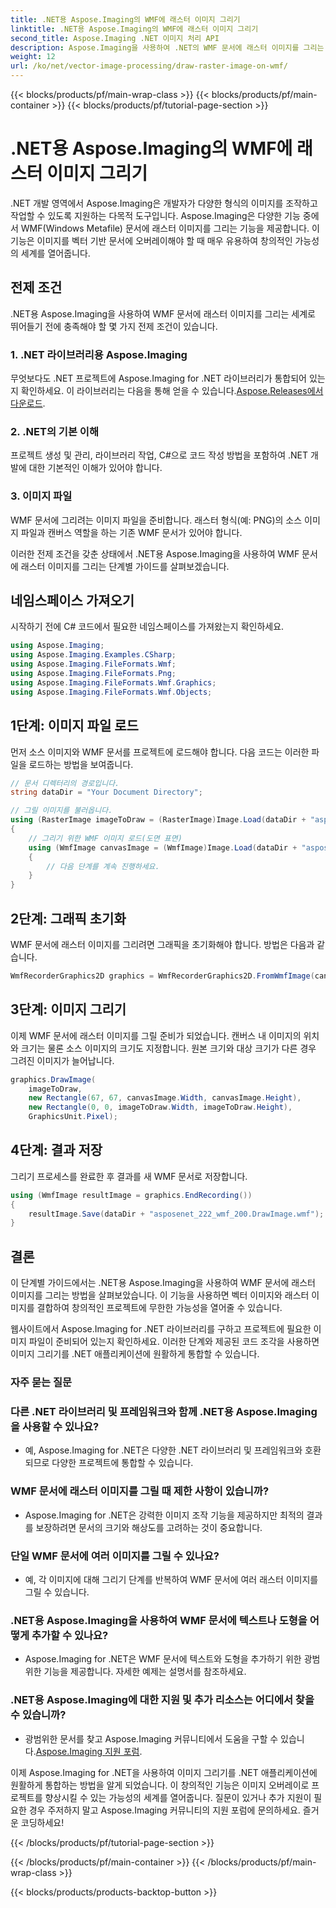 ```yaml
---
title: .NET용 Aspose.Imaging의 WMF에 래스터 이미지 그리기
linktitle: .NET용 Aspose.Imaging의 WMF에 래스터 이미지 그리기
second_title: Aspose.Imaging .NET 이미지 처리 API
description: Aspose.Imaging을 사용하여 .NET의 WMF 문서에 래스터 이미지를 그리는 방법을 알아보세요. 창의적인 이미지 오버레이로 .NET 프로젝트를 향상하세요.
weight: 12
url: /ko/net/vector-image-processing/draw-raster-image-on-wmf/
---
```


{{< blocks/products/pf/main-wrap-class >}}
{{< blocks/products/pf/main-container >}}
{{< blocks/products/pf/tutorial-page-section >}}

# .NET용 Aspose.Imaging의 WMF에 래스터 이미지 그리기


.NET 개발 영역에서 Aspose.Imaging은 개발자가 다양한 형식의 이미지를 조작하고 작업할 수 있도록 지원하는 다목적 도구입니다. Aspose.Imaging은 다양한 기능 중에서 WMF(Windows Metafile) 문서에 래스터 이미지를 그리는 기능을 제공합니다. 이 기능은 이미지를 벡터 기반 문서에 오버레이해야 할 때 매우 유용하여 창의적인 가능성의 세계를 열어줍니다.

## 전제 조건

.NET용 Aspose.Imaging을 사용하여 WMF 문서에 래스터 이미지를 그리는 세계로 뛰어들기 전에 충족해야 할 몇 가지 전제 조건이 있습니다.

### 1. .NET 라이브러리용 Aspose.Imaging

 무엇보다도 .NET 프로젝트에 Aspose.Imaging for .NET 라이브러리가 통합되어 있는지 확인하세요. 이 라이브러리는 다음을 통해 얻을 수 있습니다.[Aspose.Releases에서 다운로드](https://releases.aspose.com/imaging/net/).

### 2. .NET의 기본 이해

프로젝트 생성 및 관리, 라이브러리 작업, C#으로 코드 작성 방법을 포함하여 .NET 개발에 대한 기본적인 이해가 있어야 합니다.

### 3. 이미지 파일

WMF 문서에 그리려는 이미지 파일을 준비합니다. 래스터 형식(예: PNG)의 소스 이미지 파일과 캔버스 역할을 하는 기존 WMF 문서가 있어야 합니다.

이러한 전제 조건을 갖춘 상태에서 .NET용 Aspose.Imaging을 사용하여 WMF 문서에 래스터 이미지를 그리는 단계별 가이드를 살펴보겠습니다.

## 네임스페이스 가져오기

시작하기 전에 C# 코드에서 필요한 네임스페이스를 가져왔는지 확인하세요.

```csharp
using Aspose.Imaging;
using Aspose.Imaging.Examples.CSharp;
using Aspose.Imaging.FileFormats.Wmf;
using Aspose.Imaging.FileFormats.Png;
using Aspose.Imaging.FileFormats.Wmf.Graphics;
using Aspose.Imaging.FileFormats.Wmf.Objects;
```

## 1단계: 이미지 파일 로드

먼저 소스 이미지와 WMF 문서를 프로젝트에 로드해야 합니다. 다음 코드는 이러한 파일을 로드하는 방법을 보여줍니다.

```csharp
// 문서 디렉터리의 경로입니다.
string dataDir = "Your Document Directory";

// 그릴 이미지를 불러옵니다.
using (RasterImage imageToDraw = (RasterImage)Image.Load(dataDir + "asposenet_220_src01.png"))
{
    // 그리기 위한 WMF 이미지 로드(도면 표면)
    using (WmfImage canvasImage = (WmfImage)Image.Load(dataDir + "asposenet_222_wmf_200.wmf"))
    {
        // 다음 단계를 계속 진행하세요.
    }
}
```

## 2단계: 그래픽 초기화

WMF 문서에 래스터 이미지를 그리려면 그래픽을 초기화해야 합니다. 방법은 다음과 같습니다.

```csharp
WmfRecorderGraphics2D graphics = WmfRecorderGraphics2D.FromWmfImage(canvasImage);
```

## 3단계: 이미지 그리기

이제 WMF 문서에 래스터 이미지를 그릴 준비가 되었습니다. 캔버스 내 이미지의 위치와 크기는 물론 소스 이미지의 크기도 지정합니다. 원본 크기와 대상 크기가 다른 경우 그려진 이미지가 늘어납니다.

```csharp
graphics.DrawImage(
    imageToDraw,
    new Rectangle(67, 67, canvasImage.Width, canvasImage.Height),
    new Rectangle(0, 0, imageToDraw.Width, imageToDraw.Height),
    GraphicsUnit.Pixel);
```

## 4단계: 결과 저장

그리기 프로세스를 완료한 후 결과를 새 WMF 문서로 저장합니다.

```csharp
using (WmfImage resultImage = graphics.EndRecording())
{
    resultImage.Save(dataDir + "asposenet_222_wmf_200.DrawImage.wmf");
}
```

## 결론

이 단계별 가이드에서는 .NET용 Aspose.Imaging을 사용하여 WMF 문서에 래스터 이미지를 그리는 방법을 살펴보았습니다. 이 기능을 사용하면 벡터 이미지와 래스터 이미지를 결합하여 창의적인 프로젝트에 무한한 가능성을 열어줄 수 있습니다.

웹사이트에서 Aspose.Imaging for .NET 라이브러리를 구하고 프로젝트에 필요한 이미지 파일이 준비되어 있는지 확인하세요. 이러한 단계와 제공된 코드 조각을 사용하면 이미지 그리기를 .NET 애플리케이션에 원활하게 통합할 수 있습니다.

### 자주 묻는 질문

### 다른 .NET 라이브러리 및 프레임워크와 함께 .NET용 Aspose.Imaging을 사용할 수 있나요?
   - 예, Aspose.Imaging for .NET은 다양한 .NET 라이브러리 및 프레임워크와 호환되므로 다양한 프로젝트에 통합할 수 있습니다.

### WMF 문서에 래스터 이미지를 그릴 때 제한 사항이 있습니까?
   - Aspose.Imaging for .NET은 강력한 이미지 조작 기능을 제공하지만 최적의 결과를 보장하려면 문서의 크기와 해상도를 고려하는 것이 중요합니다.

### 단일 WMF 문서에 여러 이미지를 그릴 수 있나요?
   - 예, 각 이미지에 대해 그리기 단계를 반복하여 WMF 문서에 여러 래스터 이미지를 그릴 수 있습니다.

### .NET용 Aspose.Imaging을 사용하여 WMF 문서에 텍스트나 도형을 어떻게 추가할 수 있나요?
   - Aspose.Imaging for .NET은 WMF 문서에 텍스트와 도형을 추가하기 위한 광범위한 기능을 제공합니다. 자세한 예제는 설명서를 참조하세요.

### .NET용 Aspose.Imaging에 대한 지원 및 추가 리소스는 어디에서 찾을 수 있습니까?
   -  광범위한 문서를 찾고 Aspose.Imaging 커뮤니티에서 도움을 구할 수 있습니다.[Aspose.Imaging 지원 포럼](https://forum.aspose.com/).


이제 Aspose.Imaging for .NET을 사용하여 이미지 그리기를 .NET 애플리케이션에 원활하게 통합하는 방법을 알게 되었습니다. 이 창의적인 기능은 이미지 오버레이로 프로젝트를 향상시킬 수 있는 가능성의 세계를 열어줍니다. 질문이 있거나 추가 지원이 필요한 경우 주저하지 말고 Aspose.Imaging 커뮤니티의 지원 포럼에 문의하세요. 즐거운 코딩하세요!

{{< /blocks/products/pf/tutorial-page-section >}}

{{< /blocks/products/pf/main-container >}}
{{< /blocks/products/pf/main-wrap-class >}}

{{< blocks/products/products-backtop-button >}}
